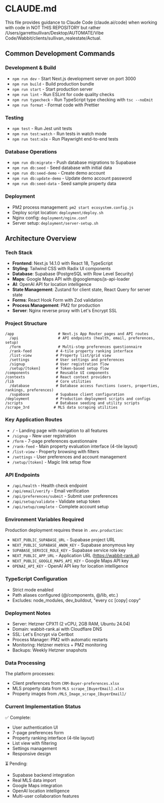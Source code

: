 # CLAUDE.md

This file provides guidance to Claude Code (claude.ai/code) when working with code in NOT THIS REPOSITORY but rather /Users/garrettsullivan/Desktop/AUTOMATE/Vibe Code/Wabbit/clients/sullivan_realestate/Actual.

## Common Development Commands

### Development & Build
- `npm run dev` - Start Next.js development server on port 3000
- `npm run build` - Build production bundle
- `npm run start` - Start production server
- `npm run lint` - Run ESLint for code quality checks
- `npm run typecheck` - Run TypeScript type checking with `tsc --noEmit`
- `npm run format` - Format code with Prettier

### Testing
- `npm test` - Run Jest unit tests
- `npm run test:watch` - Run tests in watch mode
- `npm run test:e2e` - Run Playwright end-to-end tests

### Database Operations
- `npm run db:migrate` - Push database migrations to Supabase
- `npm run db:seed` - Seed database with initial data
- `npm run db:seed-demo` - Create demo account
- `npm run db:update-demo` - Update demo account password
- `npm run db:seed-data` - Seed sample property data

### Deployment
- PM2 process management: `pm2 start ecosystem.config.js`
- Deploy script location: `deployment/deploy.sh`
- Nginx config: `deployment/nginx.conf`
- Server setup: `deployment/server-setup.sh`

## Architecture Overview

### Tech Stack
- **Frontend**: Next.js 14.1.0 with React 18, TypeScript
- **Styling**: Tailwind CSS with Radix UI components
- **Database**: Supabase (PostgreSQL with Row Level Security)
- **Maps**: Google Maps API with @googlemaps/js-api-loader
- **AI**: OpenAI API for location intelligence
- **State Management**: Zustand for client state, React Query for server state
- **Forms**: React Hook Form with Zod validation
- **Process Management**: PM2 for production
- **Server**: Nginx reverse proxy with Let's Encrypt SSL

### Project Structure
```
/app                    # Next.js App Router pages and API routes
  /api                  # API endpoints (health, email, preferences, setup)
  /form                 # Multi-step preferences questionnaire
  /rank-feed           # 4-tile property ranking interface
  /list-view           # Property list/grid view
  /settings            # User settings and preferences
  /signup              # User registration flow
  /setup/[token]       # Token-based setup flow
/components            # Reusable UI components
/contexts              # React context providers
/lib                   # Core utilities
  /database            # Database access functions (users, properties, rankings, preferences)
  /supabase            # Supabase client configuration
/deployment            # Production deployment scripts and configs
/scripts               # Database seeding and utility scripts
/scrape_3rd           # MLS data scraping utilities
```

### Key Application Routes
- `/` - Landing page with navigation to all features
- `/signup` - New user registration
- `/form` - 7-page preferences questionnaire
- `/rank-feed` - Main property evaluation interface (4-tile layout)
- `/list-view` - Property browsing with filters
- `/settings` - User preferences and account management
- `/setup/[token]` - Magic link setup flow

### API Endpoints
- `/api/health` - Health check endpoint
- `/api/email/verify` - Email verification
- `/api/preferences/submit` - Submit user preferences
- `/api/setup/validate` - Validate setup token
- `/api/setup/complete` - Complete account setup

### Environment Variables Required
Production deployment requires these in `.env.production`:
- `NEXT_PUBLIC_SUPABASE_URL` - Supabase project URL
- `NEXT_PUBLIC_SUPABASE_ANON_KEY` - Supabase anonymous key
- `SUPABASE_SERVICE_ROLE_KEY` - Supabase service role key
- `NEXT_PUBLIC_APP_URL` - Application URL (https://wabbit-rank.ai)
- `NEXT_PUBLIC_GOOGLE_MAPS_API_KEY` - Google Maps API key
- `OPENAI_API_KEY` - OpenAI API key for location intelligence

### TypeScript Configuration
- Strict mode enabled
- Path aliases configured (@/components, @/lib, etc.)
- Excludes: node_modules, dev_buildout, "every cc [copy] copy"

### Deployment Notes
- Server: Hetzner CPX11 (2 vCPU, 2GB RAM, Ubuntu 24.04)
- Domain: wabbit-rank.ai with Cloudflare DNS
- SSL: Let's Encrypt via Certbot
- Process Manager: PM2 with automatic restarts
- Monitoring: Hetzner metrics + PM2 monitoring
- Backups: Weekly Hetzner snapshots

### Data Processing
The platform processes:
- Client preferences from `CRM-Buyer-preferences.xlsx`
- MLS property data from `MLS scrape_[BuyerEmail].xlsx`
- Property images from `/MLS_Image_scrape_[BuyerEmail]/`

### Current Implementation Status
✅ Complete:
- User authentication UI
- 7-page preferences form
- Property ranking interface (4-tile layout)
- List view with filtering
- Settings management
- Responsive design

⏳ Pending:
- Supabase backend integration
- Real MLS data import
- Google Maps integration
- OpenAI location intelligence
- Multi-user collaboration features